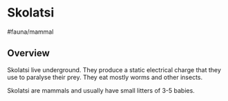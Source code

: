 # Skolatsi
#fauna/mammal 

## Overview
Skolatsi live underground. They produce a static electrical charge that they use to paralyse their prey. They eat mostly worms and other insects.

Skolatsi are mammals and usually have small litters of 3-5 babies.